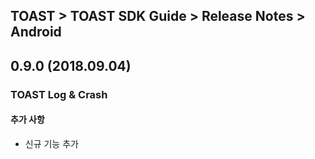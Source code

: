 ## TOAST > TOAST SDK Guide > Release Notes > Android

## 0.9.0 (2018.09.04)

### TOAST Log & Crash

#### 추가 사항

* 신규 기능 추가

